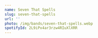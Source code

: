 ```yaml
---
name: Seven That Spells
slug: seven-that-spells
url: ''
photo: /img/bands/seven-that-spells.webp
spotifyId: 2L9iPx4ar3rzw4RIuXlXRR
---
```


